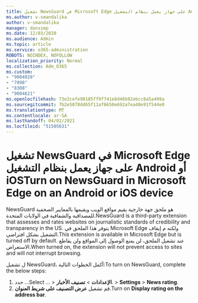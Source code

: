 ```yaml
---
title: تشغيل NewsGuard في Microsoft Edge على جهاز يعمل بنظام التشغيل Android أو iOS
ms.author: v-smandalika
author: v-smandalika
manager: dansimp
ms.date: 12/03/2020
ms.audience: Admin
ms.topic: article
ms.service: o365-administration
ROBOTS: NOINDEX, NOFOLLOW
localization_priority: Normal
ms.collection: Adm_O365
ms.custom:
- "9004028"
- "7098"
- "8308"
- "9004621"
ms.openlocfilehash: 73e2cefe98185ff9f741e8d46b92ebcc8a5a499a
ms.sourcegitcommit: 7b2e5078dd65f11af6650e692a7ea48e91f544e0
ms.translationtype: MT
ms.contentlocale: ar-SA
ms.lasthandoff: 04/02/2021
ms.locfileid: "51505631"
---
```

# <a name="turn-on-newsguard-in-microsoft-edge-on-an-android-or-ios-device"></a><span data-ttu-id="55243-102">تشغيل NewsGuard في Microsoft Edge على جهاز يعمل بنظام التشغيل Android أو iOS</span><span class="sxs-lookup"><span data-stu-id="55243-102">Turn on NewsGuard in Microsoft Edge on an Android or iOS device</span></span>

<span data-ttu-id="55243-103">NewsGuard هو ملحق جهة خارجية يقيم مواقع الويب ويقيمها بالمعايير الصحفية للمصداقية والشفافية في الولايات المتحدة.</span><span class="sxs-lookup"><span data-stu-id="55243-103">NewsGuard is a third-party extension that assesses and rates websites on journalistic standards of credibility and transparency in the US.</span></span> <span data-ttu-id="55243-104">يتوفر هذا الملحق في Microsoft Edge ولكنه م إيقاف التشغيل بشكل افتراضي.</span><span class="sxs-lookup"><span data-stu-id="55243-104">This extension is available in Microsoft Edge but is turned off by default.</span></span> <span data-ttu-id="55243-105">عند تشغيل الملحق، لن يمنع الوصول إلى المواقع ولن يقاطع الاستعراض.</span><span class="sxs-lookup"><span data-stu-id="55243-105">When turned on, the extension will not prevent access to sites and will not interrupt browsing.</span></span>

<span data-ttu-id="55243-106">ل تشغيل NewsGuard، أكمل الخطوات التالية:</span><span class="sxs-lookup"><span data-stu-id="55243-106">To turn on NewsGuard, complete the below steps:</span></span>
1. <span data-ttu-id="55243-107">حدد ...</span><span class="sxs-lookup"><span data-stu-id="55243-107">Select …</span></span><span data-ttu-id="55243-108"> > **الإعدادات**  >  **تصنيف الأخبار**.</span><span class="sxs-lookup"><span data-stu-id="55243-108"> > **Settings** > **News rating**.</span></span>
2. <span data-ttu-id="55243-109">قم تشغيل **عرض التصنيف على شريط العنوان**.</span><span class="sxs-lookup"><span data-stu-id="55243-109">Turn on **Display rating on the address bar**.</span></span>